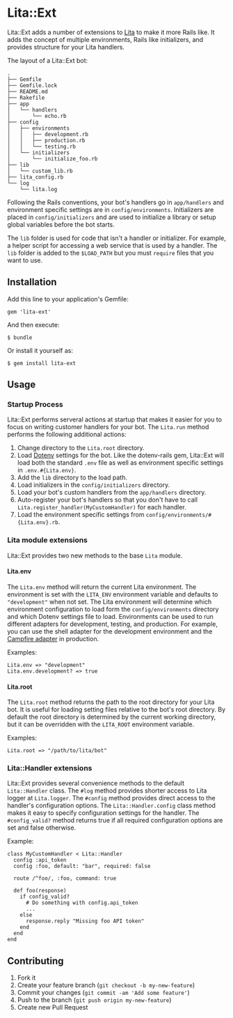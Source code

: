 # Lita::Ext

Lita::Ext adds a number of extensions to [Lita](https://www.lita.io/) to
make it more Rails like. It adds the concept of multiple environments,
Rails like initializers, and provides structure for your Lita handlers.

The layout of a Lita::Ext bot:

    .
    ├── Gemfile
    ├── Gemfile.lock
    ├── README.md
    ├── Rakefile
    ├── app
    │   └── handlers
    │       └── echo.rb
    ├── config
    │   ├── environments
    │   │   ├── development.rb
    │   │   ├── production.rb
    │   │   └── testing.rb
    │   └── initializers
    │       └── initialize_foo.rb
    ├── lib
    │   └── custom_lib.rb
    ├── lita_config.rb
    └── log
        └── lita.log

Following the Rails conventions, your bot's handlers go in `app/handlers`
and environment specific settings are in `config/environments`. Initializers
are placed in `config/initializers` and are used to initialize a library or
setup global variables before the bot starts.

The `lib` folder is used for code that isn't a handler or initializer.
For example, a helper script for accessing a web service that is used by
a handler. The `lib` folder is added to the `$LOAD_PATH` but you must
`require` files that you want to use.

## Installation

Add this line to your application's Gemfile:

    gem 'lita-ext'

And then execute:

    $ bundle

Or install it yourself as:

    $ gem install lita-ext

## Usage

### Startup Process

Lita::Ext performs serveral actions at startup that makes it easier for you
to focus on writing customer handlers for your bot. The `Lita.run` method
performs the following additional actions:

1. Change directory to the `Lita.root` directory.
2. Load [Dotenv](https://github.com/bkeepers/dotenv) settings for the bot.
Like the dotenv-rails gem, Lita::Ext will load both the standard `.env`
file as well as environment specific settings in `.env.#{Lita.env}`.
3. Add the `lib` directory to the load path.
4. Load initializers in the `config/initializers` directory.
5. Load your bot's custom handlers from the `app/handlers` directory.
6. Auto-register your bot's handlers so that you don't have to call
`Lita.register_handler(MyCustomHandler)` for each handler.
7. Load the environment specific settings from
`config/environments/#{Lita.env}.rb`.

### Lita module extensions

Lita::Ext provides two new methods to the base `Lita` module.

#### Lita.env

The `Lita.env` method will return the current Lita environment. The
environment is set with the `LITA_ENV` environment variable and defaults
to `"development"` when not set. The Lita environment will determine which
environment configuration to load form the `config/environments` directory
and which Dotenv settings file to load. Environments can be used to run
different adapters for development, testing, and production. For example,
you can use the shell adapter for the development environment and the
[Campfire adapter](https://github.com/josacar/lita-campfire) in production.

Examples:

    Lita.env => "development"
    Lita.env.development? => true

#### Lita.root

The `Lita.root` method returns the path to the root directory for your
Lita bot. It is useful for loading setting files relative to the bot's
root directory. By default the root directory is determined by the
current working directory, but it can be overridden with the `LITA_ROOT`
environment variable.

Examples:

    Lita.root => "/path/to/lita/bot"

### Lita::Handler extensions

Lita::Ext provides several convenience methods to the default
`Lita::Handler` class. The `#log` method provides shorter access to Lita
logger at `Lita.logger`. The `#config` method provides direct access to
the handler's configuration options. The `Lita::Handler.config` class
method makes it easy to specify configuration settings for the handler.
The `#config_valid?` method returns true if all required configuration
options are set and false otherwise.

Example:

    class MyCustomHandler < Lita::Handler
      config :api_token
      config :foo, default: "bar", required: false

      route /^foo/, :foo, command: true

      def foo(response)
        if config_valid?
          # Do something with config.api_token
          ...
        else
          response.reply "Missing foo API token"
        end
      end
    end

## Contributing

1. Fork it
2. Create your feature branch (`git checkout -b my-new-feature`)
3. Commit your changes (`git commit -am 'Add some feature'`)
4. Push to the branch (`git push origin my-new-feature`)
5. Create new Pull Request
